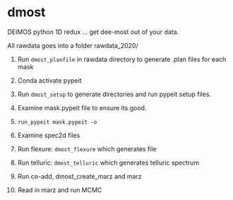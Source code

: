# dmost
DEIMOS python 1D redux
... get dee-most out of your data.

All rawdata goes into a folder rawdata_2020/
1. Run `dmost_planfile` in rawdata directory to generate .plan files for each mask
2. Conda activate pypeit
3. Run `dmost_setup` to generate directories and run pypeit setup files.
4. Examine mask.pypeit file to ensure its good.

5. `run_pypeit mask.pypeit -o`
6.  Examine spec2d files

7. Run flexure:  `dmost_flexure` which generates file
8. Run telluric: `dmost_telluric` which generates telluric spectrum
9. Run co-add, dmost_create_marz and marz
10. Read in marz and run MCMC


